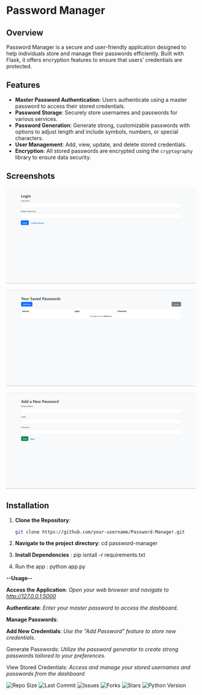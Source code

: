 # Password Manager

## Overview

Password Manager is a secure and user-friendly application designed to help individuals store and manage their passwords efficiently. Built with Flask, it offers encryption features to ensure that users' credentials are protected.

## Features

- **Master Password Authentication**: Users authenticate using a master password to access their stored credentials.
- **Password Storage**: Securely store usernames and passwords for various services.
- **Password Generation**: Generate strong, customizable passwords with options to adjust length and include symbols, numbers, or special characters.
- **User Management**: Add, view, update, and delete stored credentials.
- **Encryption**: All stored passwords are encrypted using the `cryptography` library to ensure data security.

## Screenshots

![Login Page](Screenshots/loginpage.png)


![Dashboard](Screenshots/dashboard.png)

![Add Password Page](Screenshots/addpassword.png)

## Installation

1. **Clone the Repository**:
   ```bash
   git clone https://github.com/your-username/Password-Manager.git

2. **Navigate to the project directory**: cd password-manager

3. **Install Dependencies** : pip isntall -r requirements.txt

4. Run the app : python app.py
   
**--Usage--**

**Access the Application**: *Open your web browser and navigate to http://127.0.0.1:5000*

**Authenticate**: *Enter your master password to access the dashboard*.

**Manage Passwords**:

**Add New Credentials**: *Use the "Add Password" feature to store new credentials*.

Generate Passwords: *Utilize the password generator to create strong passwords tailored to your preferences.*

View Stored Credentials: *Access and manage your stored usernames and passwords from the dashboard*

![Repo Size](https://img.shields.io/github/repo-size/chikochikomba/Password-Manager)
![Last Commit](https://img.shields.io/github/last-commit/chikochikomba/Password-Manager)
![Issues](https://img.shields.io/github/issues/chikochikomba/Password-Manager)
![Forks](https://img.shields.io/github/forks/chikochikomba/Password-Manager?style=social)
![Stars](https://img.shields.io/github/stars/chikochikomba/Password-Manager?style=social)
![Python Version](https://img.shields.io/badge/python-3.11%2B-blue)

